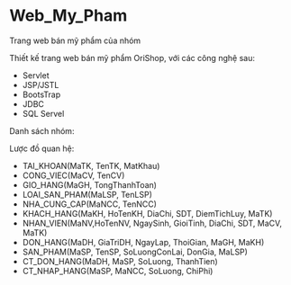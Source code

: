 # Web_My_Pham
Trang web bán mỹ phẩm của nhóm

Thiết kế trang web bán mỹ phẩm OriShop, với các công nghệ sau:
- Servlet
- JSP/JSTL
- BootsTrap
- JDBC
- SQL Servel

Danh sách nhóm:

Lược đồ quan hệ:
- TAI_KHOAN(MaTK, TenTK, MatKhau)
- CONG_VIEC(MaCV, TenCV)
- GIO_HANG(MaGH, TongThanhToan)
- LOAI_SAN_PHAM(MaLSP, TenLSP)
- NHA_CUNG_CAP(MaNCC, TenNCC)
- KHACH_HANG(MaKH, HoTenKH, DiaChi, SDT, DiemTichLuy, MaTK)
- NHAN_VIEN(MaNV,HoTenNV, NgaySinh, GioiTinh, DiaChi, SDT,  MaCV, MaTK)
- DON_HANG(MaDH, GiaTriDH,  NgayLap, ThoiGian, MaGH, MaKH)
- SAN_PHAM(MaSP, TenSP, SoLuongConLai, DonGia, MaLSP)
- CT_DON_HANG(MaDH, MaSP, SoLuong, ThanhTien)
- CT_NHAP_HANG(MaSP, MaNCC, SoLuong, ChiPhi)
